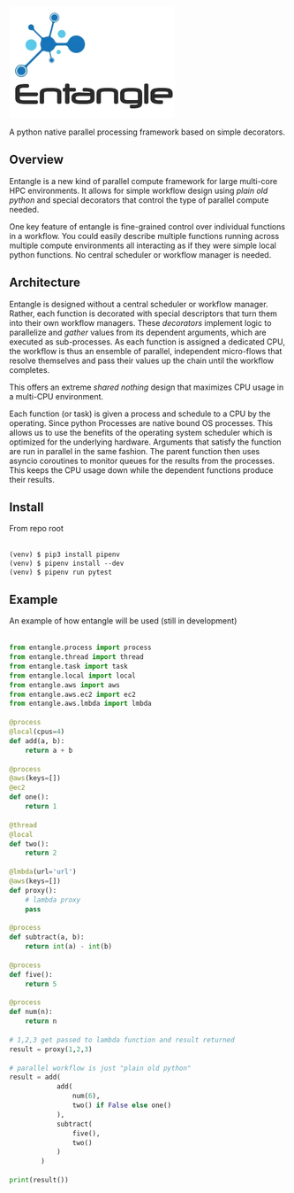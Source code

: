 ![logo](./logo.png)

A python native parallel processing framework based on simple decorators.

## Overview

Entangle is a new kind of parallel compute framework for large multi-core HPC environments. 
It allows for simple workflow design using *plain old python* and special decorators that control the type of parallel compute needed.

One key feature of entangle is fine-grained control over individual functions in a workflow. You could easily describe multiple functions running across multiple compute environments all interacting as if they were simple local python functions.
No central scheduler or workflow manager is needed.

## Architecture

Entangle is designed without a central scheduler or workflow manager. Rather, each function is decorated with special descriptors that turn them into their own workflow managers.
These *decorators* implement logic to parallelize and *gather* values from its dependent arguments, which are executed as sub-processes. As each function is assigned a dedicated CPU, the workflow is thus an ensemble of parallel, independent micro-flows that resolve themselves and pass their values up the chain until the workflow completes.

This offers an extreme *shared nothing* design that maximizes CPU usage in a multi-CPU environment.

Each function (or task) is given a process and schedule to a CPU by the operating. Since python Processes are native bound OS processes. This allows us to use the benefits of the operating system scheduler which is optimized for the underlying hardware.
Arguments that satisfy the function are run in parallel in the same fashion. The parent function then uses asyncio coroutines to monitor queues for the results from the processes. This keeps the CPU usage down while the dependent functions produce their results.
## Install

From repo root

```shell

(venv) $ pip3 install pipenv
(venv) $ pipenv install --dev
(venv) $ pipenv run pytest

```
## Example
An example of how entangle will be used (still in development)
```python

from entangle.process import process
from entangle.thread import thread
from entangle.task import task
from entangle.local import local
from entangle.aws import aws
from entangle.aws.ec2 import ec2
from entangle.aws.lmbda import lmbda

@process
@local(cpus=4)
def add(a, b):
    return a + b

@process
@aws(keys=[])
@ec2
def one():
    return 1

@thread
@local
def two():
    return 2

@lmbda(url='url')
@aws(keys=[])
def proxy():
    # lambda proxy
    pass

@process
def subtract(a, b):
    return int(a) - int(b)

@process
def five():
    return 5

@process
def num(n):
    return n

# 1,2,3 get passed to lambda function and result returned
result = proxy(1,2,3)

# parallel workflow is just "plain old python"
result = add(
            add(
                num(6),
                two() if False else one()
            ),
            subtract(
                five(),
                two()
            )
        )

print(result())

```